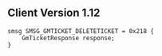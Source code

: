 ## Client Version 1.12

```rust,ignore
smsg SMSG_GMTICKET_DELETETICKET = 0x218 {
    GmTicketResponse response;    
}

```
